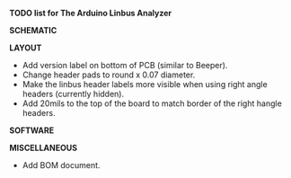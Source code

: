 **TODO list for The Arduino Linbus Analyzer**

**SCHEMATIC**

**LAYOUT**
* Add version label on bottom of PCB (similar to Beeper).
* Change header pads to round x 0.07 diameter.
* Make the linbus header labels more visible when using right angle headers (currently hidden).
* Add 20mils to the top of the board to match border of the right hangle headers.

**SOFTWARE**

**MISCELLANEOUS**
* Add BOM document.




